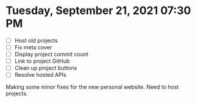 # Tuesday, September 21, 2021 07:30 PM
- [ ] Host old projects
- [ ] Fix meta cover
- [ ] Display project commit count
- [ ] Link to project GitHub
- [ ] Clean up project buttons
- [ ] Resolve hosted APIs

Making some minor fixes for the new personal website. Need to host projects.
